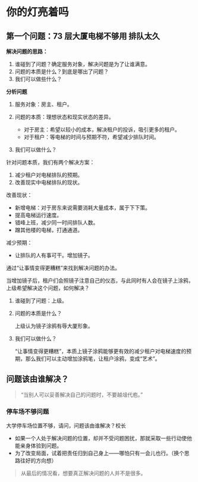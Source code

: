 # 你的灯亮着吗

## 第一个问题：73 层大厦电梯不够用 排队太久

**解决问题的思路：**

1. 谁碰到了问题？确定服务对象，解决问题是为了让谁满意。
2. 问题的本质是什么？到底是哪出了问题？
3. 我们可以做些什么？

**分析问题**

1. 服务对象：房主、租户。
2. 问题的本质：理想状态和现实状态的差异。

   - 对于房主：希望以较小的成本，解决租户的投诉，吸引更多的租户。
   - 对于租户：等电梯的时间与预期不符，希望减少排队时间。

3. 我们可以做什么？

针对问题本质，我们有两个解决方案：

1. 减少租户对电梯排队的预期。
2. 改善现实中电梯排队的现状。

改善现状：

- 新增电梯：对于房东来说需要消耗大量成本，属于下下策。
- 提高电梯运行速度。
- 错峰上班，减少同一时间排队人数。
- 蹭其他楼的电梯，打通通道。

减少预期：

- 让排队的人有事可干。增加镜子。

通过“让事情变得更糟糕”来找到解决问题的办法。

当增加镜子后，租户们会照镜子注意自己的仪态，与此同时有人会在镜子上涂鸦，
上级希望解决这个问题，如何解决？

1. 谁碰到了问题：上级。
2. 问题的本质是什么？

   上级认为镜子涂鸦有辱大厦形象。

3. 我们可以做什么？

   “让事情变得更糟糕”，本质上镜子涂鸦能够更有效的减少租户对电梯速度的预期，那么我们可以主动增加涂鸦笔，让租户涂鸦，变成“艺术”。

## 问题该由谁解决？

> “当别人可以妥善解决自己的问题时，不要越俎代庖。”

### 停车场不够问题

大学停车场位置不够，请问，问题该由谁解决？校长

- 如果一个人处于解决问题的位置，却并不受问题困扰，那就采取一些行动使他能亲身体验到问题。
- 为了改变局面，试着把责任归到自己身上——哪怕只有一会儿也行。（换个思路往好的方向想）

> 从最后的情况看，想要真正解决问题的人并不是很多。
